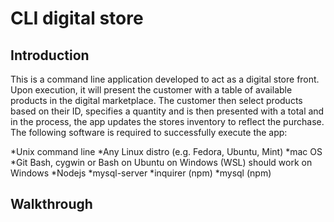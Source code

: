 # CLI digital store 

## Introduction

This is a command line application developed to act as a digital store front. Upon execution, it will present the customer with a table of available products in the digital marketplace. The customer then select products based on their ID, specifies a quantity and is then presented with a total and in the process, the app updates the stores inventory to reflect the purchase. The following software is required to successfully execute the app:

  *Unix command line
    *Any Linux distro (e.g. Fedora, Ubuntu, Mint)
    *mac OS
    *Git Bash, cygwin or Bash on Ubuntu on Windows (WSL) should work on Windows
  *Nodejs
  *mysql-server
  *inquirer (npm)
  *mysql (npm)

## Walkthrough
